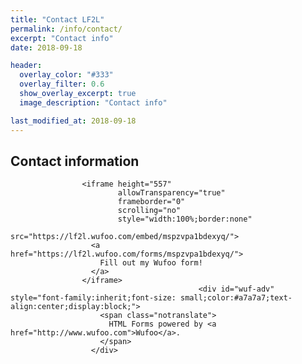 ```yaml
---
title: "Contact LF2L"
permalink: /info/contact/
excerpt: "Contact info"
date: 2018-09-18

header:
  overlay_color: "#333"
  overlay_filter: 0.6
  show_overlay_excerpt: true 
  image_description: "Contact info"

last_modified_at: 2018-09-18
---
```


## Contact information

                    <iframe height="557"
                            allowTransparency="true"
                            frameborder="0"
                            scrolling="no"
                            style="width:100%;border:none"
                            src="https://lf2l.wufoo.com/embed/mspzvpa1bdexyq/">
                      <a href="https://lf2l.wufoo.com/forms/mspzvpa1bdexyq/">
                        Fill out my Wufoo form!
                      </a>
                    </iframe>
                                              <div id="wuf-adv" style="font-family:inherit;font-size: small;color:#a7a7a7;text-align:center;display:block;">
                        <span class="notranslate">
                          HTML Forms powered by <a href="http://www.wufoo.com">Wufoo</a>.
                        </span>
                      </div>

